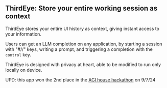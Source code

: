 ## ThirdEye: Store your entire working session as context
ThirdEye stores your entire UI history as context, giving instant access to your information. 

Users can get an LLM completion on any application, by starting a session with "#//" keys, writing a prompt, and triggering a completion with the `control` key.

ThirdEye is designed with privacy at heart, able to be modified to run only locally on device. 

UPD: this app won the 2nd place in the [AGI house hackathon](https://agihouse.ai/) on 9/7/24
